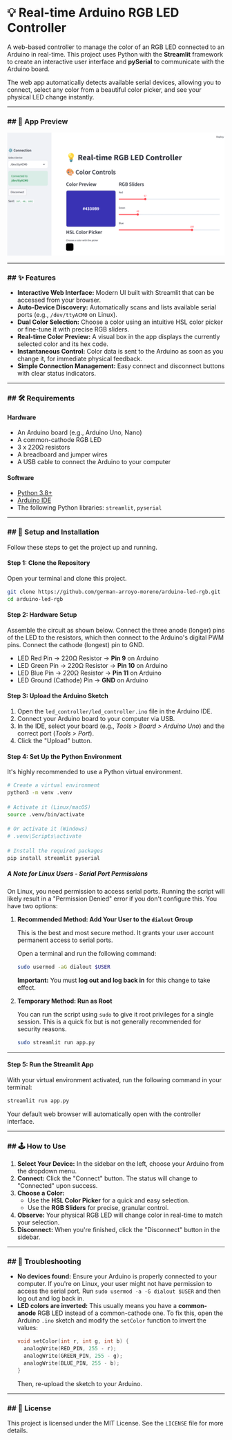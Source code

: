 # 💡 Real-time Arduino RGB LED Controller

[](https://www.python.org/)
[](https://streamlit.io)
[](https://pyserial.readthedocs.io/en/latest/)

A web-based controller to manage the color of an RGB LED connected to an Arduino in real-time. This project uses Python with the **Streamlit** framework to create an interactive user interface and **pySerial** to communicate with the Arduino board.

The web app automatically detects available serial devices, allowing you to connect, select any color from a beautiful color picker, and see your physical LED change instantly.

-----

### \#\# 📸 App Preview

![App Screenshot](./img/app-screenshot.png)

-----

### \#\# ✨ Features

  * **Interactive Web Interface:** Modern UI built with Streamlit that can be accessed from your browser.
  * **Auto-Device Discovery:** Automatically scans and lists available serial ports (e.g., `/dev/ttyACM0` on Linux).
  * **Dual Color Selection:** Choose a color using an intuitive HSL color picker or fine-tune it with precise RGB sliders.
  * **Real-time Color Preview:** A visual box in the app displays the currently selected color and its hex code.
  * **Instantaneous Control:** Color data is sent to the Arduino as soon as you change it, for immediate physical feedback.
  * **Simple Connection Management:** Easy connect and disconnect buttons with clear status indicators.

-----

### \#\# 🛠️ Requirements

#### Hardware

  * An Arduino board (e.g., Arduino Uno, Nano)
  * A common-cathode RGB LED
  * 3 x 220Ω resistors
  * A breadboard and jumper wires
  * A USB cable to connect the Arduino to your computer

#### Software

  * [Python 3.8+](https://www.python.org/downloads/)
  * [Arduino IDE](https://www.arduino.cc/en/software)
  * The following Python libraries: `streamlit`, `pyserial`

-----

### \#\# 🚀 Setup and Installation

Follow these steps to get the project up and running.

#### **Step 1: Clone the Repository**

Open your terminal and clone this project.

```bash
git clone https://github.com/german-arroyo-moreno/arduino-led-rgb.git
cd arduino-led-rgb
```

#### **Step 2: Hardware Setup**

Assemble the circuit as shown below. Connect the three anode (longer) pins of the LED to the resistors, which then connect to the Arduino's digital PWM pins. Connect the cathode (longest) pin to GND.

  * LED Red Pin → 220Ω Resistor → **Pin 9** on Arduino
  * LED Green Pin → 220Ω Resistor → **Pin 10** on Arduino
  * LED Blue Pin → 220Ω Resistor → **Pin 11** on Arduino
  * LED Ground (Cathode) Pin → **GND** on Arduino

#### **Step 3: Upload the Arduino Sketch**

1.  Open the `led_controller/led_controller.ino` file in the Arduino IDE.
2.  Connect your Arduino board to your computer via USB.
3.  In the IDE, select your board (e.g., *Tools \> Board \> Arduino Uno*) and the correct port (*Tools \> Port*).
4.  Click the "Upload" button.

#### **Step 4: Set Up the Python Environment**

It's highly recommended to use a Python virtual environment.

```bash
# Create a virtual environment
python3 -m venv .venv

# Activate it (Linux/macOS)
source .venv/bin/activate

# Or activate it (Windows)
# .venv\Scripts\activate

# Install the required packages
pip install streamlit pyserial
```

##### **A Note for Linux Users - Serial Port Permissions**

On Linux, you need permission to access serial ports. Running the script will likely result in a "Permission Denied" error if you don't configure this. You have two options:

1.  **Recommended Method: Add Your User to the `dialout` Group**

    This is the best and most secure method. It grants your user account permanent access to serial ports.

    Open a terminal and run the following command:

    ```bash
    sudo usermod -aG dialout $USER
    ```

    **Important:** You must **log out and log back in** for this change to take effect.

2.  **Temporary Method: Run as Root**

    You can run the script using `sudo` to give it root privileges for a single session. This is a quick fix but is not generally recommended for security reasons.

    ```bash
    sudo streamlit run app.py
    ```

-----

#### **Step 5: Run the Streamlit App**

With your virtual environment activated, run the following command in your terminal:

```bash
streamlit run app.py
```

Your default web browser will automatically open with the controller interface.

-----

### \#\# 🕹️ How to Use

1.  **Select Your Device:** In the sidebar on the left, choose your Arduino from the dropdown menu.
2.  **Connect:** Click the "Connect" button. The status will change to "Connected" upon success.
3.  **Choose a Color:**
      * Use the **HSL Color Picker** for a quick and easy selection.
      * Use the **RGB Sliders** for precise, granular control.
4.  **Observe:** Your physical RGB LED will change color in real-time to match your selection.
5.  **Disconnect:** When you're finished, click the "Disconnect" button in the sidebar.

-----

### \#\# 🔧 Troubleshooting

  * **No devices found:** Ensure your Arduino is properly connected to your computer. If you're on Linux, your user might not have permission to access the serial port. Run `sudo usermod -a -G dialout $USER` and then log out and log back in.
  * **LED colors are inverted:** This usually means you have a **common-anode** RGB LED instead of a common-cathode one. To fix this, open the Arduino `.ino` sketch and modify the `setColor` function to invert the values:
    ```cpp
    void setColor(int r, int g, int b) {
      analogWrite(RED_PIN, 255 - r);
      analogWrite(GREEN_PIN, 255 - g);
      analogWrite(BLUE_PIN, 255 - b);
    }
    ```
    Then, re-upload the sketch to your Arduino.

-----

### \#\# 📜 License

This project is licensed under the MIT License. See the `LICENSE` file for more details.
